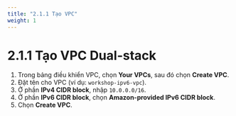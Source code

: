 ```yaml
---
title: "2.1.1 Tạo VPC"
weight: 1
---
```


# 2.1.1 Tạo VPC Dual-stack

1.  Trong bảng điều khiển VPC, chọn **Your VPCs**, sau đó chọn **Create VPC**.
2.  Đặt tên cho VPC (ví dụ: `workshop-ipv6-vpc`).
3.  Ở phần **IPv4 CIDR block**, nhập `10.0.0.0/16`.
4.  Ở phần **IPv6 CIDR block**, chọn **Amazon-provided IPv6 CIDR block**.
5.  Chọn **Create VPC**.
